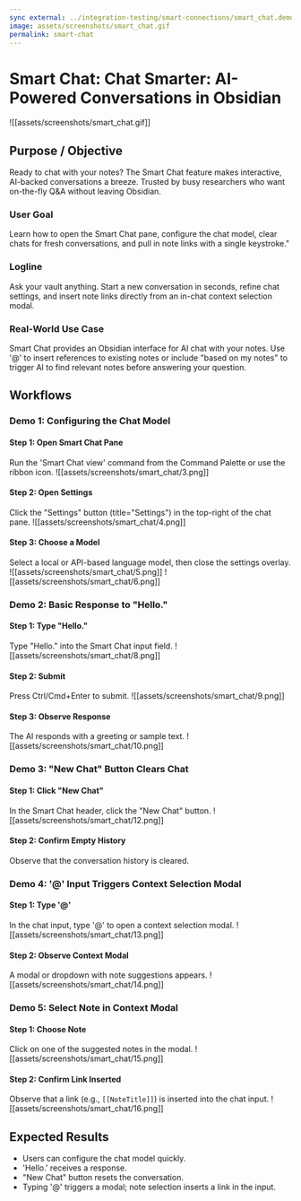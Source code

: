 ```yaml
---
sync external: ../integration-testing/smart-connections/smart_chat.demo.md
image: assets/screenshots/smart_chat.gif
permalink: smart-chat
---
```

# Smart Chat: Chat Smarter: AI-Powered Conversations in Obsidian
![[assets/screenshots/smart_chat.gif]]
## Purpose / Objective
Ready to chat with your notes? The Smart Chat feature makes interactive, AI-backed conversations a breeze. Trusted by busy researchers who want on-the-fly Q&A without leaving Obsidian.
### User Goal
Learn how to open the Smart Chat pane, configure the chat model, clear chats for fresh conversations, and pull in note links with a single keystroke."
### Logline
Ask your vault anything. Start a new conversation in seconds, refine chat settings, and insert note links directly from an in-chat context selection modal.
### Real-World Use Case
Smart Chat provides an Obsidian interface for AI chat with your notes. Use '@' to insert references to existing notes or include "based on my notes" to trigger AI to find relevant notes before answering your question.

## Workflows
### Demo 1: Configuring the Chat Model
#### Step 1: Open Smart Chat Pane
Run the 'Smart Chat view' command from the Command Palette or use the ribbon icon.
![[assets/screenshots/smart_chat/3.png]]
#### Step 2: Open Settings
Click the "Settings" button (title="Settings") in the top-right of the chat pane.
![[assets/screenshots/smart_chat/4.png]]
#### Step 3: Choose a Model
Select a local or API-based language model, then close the settings overlay.
![[assets/screenshots/smart_chat/5.png]]
![[assets/screenshots/smart_chat/6.png]]

### Demo 2: Basic Response to "Hello."
#### Step 1: Type "Hello."
Type "Hello." into the Smart Chat input field.
![[assets/screenshots/smart_chat/8.png]]

#### Step 2: Submit
Press Ctrl/Cmd+Enter to submit.
![[assets/screenshots/smart_chat/9.png]]

#### Step 3: Observe Response
The AI responds with a greeting or sample text.
![[assets/screenshots/smart_chat/10.png]]

### Demo 3: "New Chat" Button Clears Chat
#### Step 1: Click "New Chat"
In the Smart Chat header, click the "New Chat" button.
![[assets/screenshots/smart_chat/12.png]]

#### Step 2: Confirm Empty History
Observe that the conversation history is cleared.

### Demo 4: '@' Input Triggers Context Selection Modal
#### Step 1: Type '@'
In the chat input, type '@' to open a context selection modal.
![[assets/screenshots/smart_chat/13.png]]
#### Step 2: Observe Context Modal
A modal or dropdown with note suggestions appears.
![[assets/screenshots/smart_chat/14.png]]

### Demo 5: Select Note in Context Modal
#### Step 1: Choose Note
Click on one of the suggested notes in the modal.
![[assets/screenshots/smart_chat/15.png]]

#### Step 2: Confirm Link Inserted
Observe that a link (e.g., `[[NoteTitle]]`) is inserted into the chat input.
![[assets/screenshots/smart_chat/16.png]]


## Expected Results
- Users can configure the chat model quickly.
- 'Hello.' receives a response.
- "New Chat" button resets the conversation.
- Typing '@' triggers a modal; note selection inserts a link in the input.